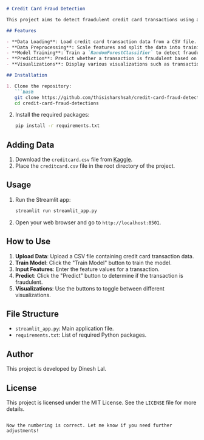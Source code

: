 ```markdown
# Credit Card Fraud Detection

This project aims to detect fraudulent credit card transactions using a machine learning model. The application is built using Python and Streamlit for the web interface.

## Features

- **Data Loading**: Load credit card transaction data from a CSV file.
- **Data Preprocessing**: Scale features and split the data into training and testing sets.
- **Model Training**: Train a `RandomForestClassifier` to detect fraudulent transactions.
- **Prediction**: Predict whether a transaction is fraudulent based on user input.
- **Visualizations**: Display various visualizations such as transaction distribution, correlation matrix, and class distribution.

## Installation

1. Clone the repository:
   ```bash
   git clone https://github.com/thisisharshsah/credit-card-fraud-detections.git
   cd credit-card-fraud-detections
   ```

2. Install the required packages:
   ```bash
   pip install -r requirements.txt
   ```

## Adding Data

1. Download the `creditcard.csv` file from [Kaggle](https://www.kaggle.com/datasets/mlg-ulb/creditcardfraud?resource=download).
2. Place the `creditcard.csv` file in the root directory of the project.

## Usage

1. Run the Streamlit app:
   ```bash
   streamlit run streamlit_app.py
   ```

2. Open your web browser and go to `http://localhost:8501`.

## How to Use

1. **Upload Data**: Upload a CSV file containing credit card transaction data.
2. **Train Model**: Click the "Train Model" button to train the model.
3. **Input Features**: Enter the feature values for a transaction.
4. **Predict**: Click the "Predict" button to determine if the transaction is fraudulent.
5. **Visualizations**: Use the buttons to toggle between different visualizations.

## File Structure

- `streamlit_app.py`: Main application file.
- `requirements.txt`: List of required Python packages.

## Author

This project is developed by Dinesh Lal.

## License

This project is licensed under the MIT License. See the `LICENSE` file for more details.
```

Now the numbering is correct. Let me know if you need further adjustments!